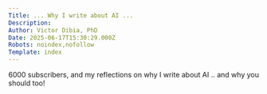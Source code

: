 ```yaml
---
Title: ... Why I write about AI ...
Description: 
Author: Victor Dibia, PhD
Date: 2025-06-17T15:30:29.000Z
Robots: noindex,nofollow
Template: index
---
```

6000 subscribers, and my reflections on why I write about AI .. and why you should too!